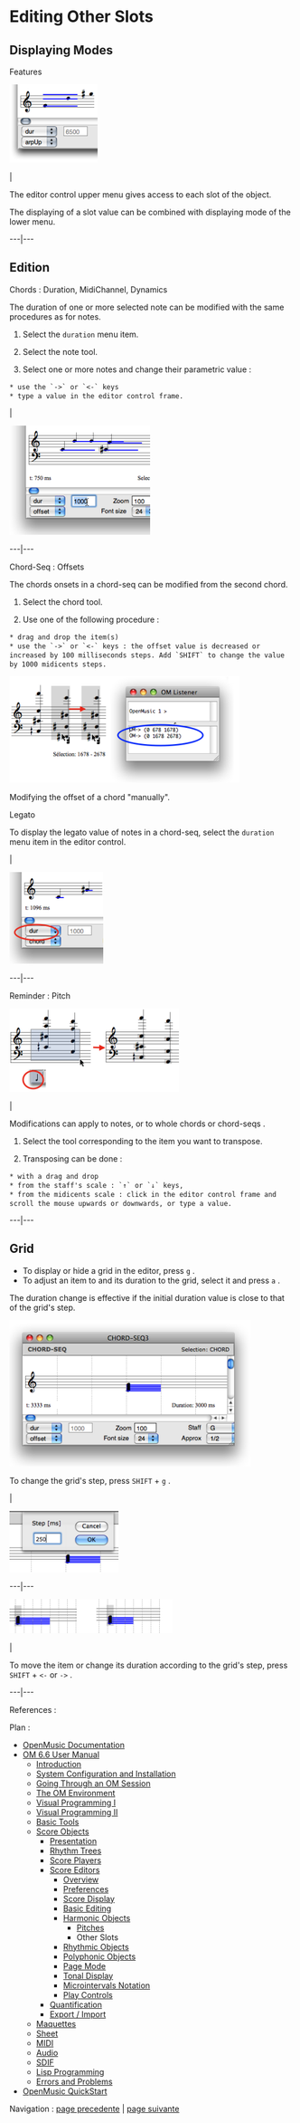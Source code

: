 # Editing Other Slots

## Displaying Modes

Features

![](../res/combine.png)

|

The editor control upper menu gives access to each slot of the object.

The displaying of a slot value can be combined with displaying mode of the
lower menu.  
  
---|---  
  
## Edition

Chords : Duration, MidiChannel, Dynamics

The duration of one or more selected note can be modified with the same
procedures as for notes.

  1. Select the `duration` menu item.

  2. Select the note tool.

  3. Select one or more notes and change their parametric value :

    * use the `->` or `<-` keys 
    * type a value in the editor control frame.

|

![](../res/moddur.png)  
  
---|---  
  
Chord-Seq : Offsets

The chords onsets in a  chord-seq can be modified from the second chord.

  1. Select the chord tool.

  2. Use one of the following procedure :

    * drag and drop the item(s) 
    * use the `->` or `<-` keys : the offset value is decreased or increased by 100 milliseconds steps. Add `SHIFT` to change the value by 1000 midicents steps.

![Modifying the offset of a chord "manually".](../res/movechordonset2.png)

Modifying the offset of a chord "manually".

Legato

To display the legato value of notes in a chord-seq, select the `duration`
menu item in the editor control.

|

![](../res/legato1.png)  
  
---|---  
  
Reminder : Pitch

[![](../res/transposechord3_1.png)](../res/transposechord3.png "Cliquez pour
agrandir")

|

Modifications can apply to notes, or to whole  chords or  chord-seqs .

  1. Select the tool corresponding to the item you want to transpose. 

  2. Transposing can be done : 

    * with a drag and drop
    * from the staff's scale : `↑` or `↓` keys,
    * from the midicents scale : click in the editor control frame and scroll the mouse upwards or downwards, or type a value.

  
  
---|---  
  
## Grid

  * To display or hide a grid in the editor, press `g` .
  * To adjust an item to and its duration to the grid, select it and press `a` .

The duration change is effective if the initial duration value is close to
that of the grid's step.

![](../res/grid1.png)

To change the grid's step, press `SHIFT` \+ `g` .

|

![](../res/grid2.png)  
  
---|---  
  
![](../res/durgrid.png)

|

To move the item or change its duration according to the grid's step, press
`SHIFT` \+ `<-` or `->` .  
  
---|---  
  
References :

Plan :

  * [OpenMusic Documentation](OM-Documentation)
  * [OM 6.6 User Manual](OM-User-Manual)
    * [Introduction](00-Sommaire)
    * [System Configuration and Installation](Installation)
    * [Going Through an OM Session](Goingthrough)
    * [The OM Environment](Environment)
    * [Visual Programming I](BasicVisualProgramming)
    * [Visual Programming II](AdvancedVisualProgramming)
    * [Basic Tools](BasicObjects)
    * [Score Objects](ScoreObjects)
      * [Presentation](Score-Objects-Intro)
      * [Rhythm Trees](RT)
      * [Score Players](ScorePlayer)
      * [Score Editors](ScoreEditors)
        * [Overview](Editor-Overview)
        * [Preferences](Editors-Prefs)
        * [Score Display](Editor-Display)
        * [Basic Editing](Editor-Basics)
        * [Harmonic Objects](Harmonic-Obj-Editor)
          * [Pitches](Editor-Pitch)
          * Other Slots
        * [Rhythmic Objects](Editor-Rhythm)
        * [Polyphonic Objects](Poly-Multi-Editor)
        * [Page Mode](Editor-PageMode)
        * [Tonal Display](Editor-Tonality)
        * [Microintervals Notation](Editor-Microintervals)
        * [Play Controls](Editor-Play)
      * [Quantification](Quantification)
      * [Export / Import](ImportExport)
    * [Maquettes](Maquettes)
    * [Sheet](Sheet)
    * [MIDI](MIDI)
    * [Audio](Audio)
    * [SDIF](SDIF)
    * [Lisp Programming](Lisp)
    * [Errors and Problems](errors)
  * [OpenMusic QuickStart](QuickStart-Chapters)

Navigation : [page precedente](Editor-Pitch "page précédente\(Pitches\)")
| [page suivante](Editor-Rhythm "page suivante\(Rhythmic Objects\)")

